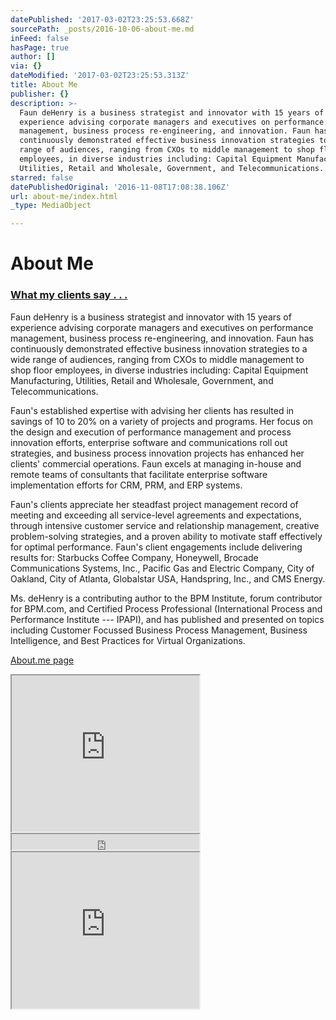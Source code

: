 ```yaml
---
datePublished: '2017-03-02T23:25:53.668Z'
sourcePath: _posts/2016-10-06-about-me.md
inFeed: false
hasPage: true
author: []
via: {}
dateModified: '2017-03-02T23:25:53.313Z'
title: About Me
publisher: {}
description: >-
  Faun deHenry is a business strategist and innovator with 15 years of
  experience advising corporate managers and executives on performance
  management, business process re-engineering, and innovation. Faun has
  continuously demonstrated effective business innovation strategies to a wide
  range of audiences, ranging from CXOs to middle management to shop floor
  employees, in diverse industries including: Capital Equipment Manufacturing,
  Utilities, Retail and Wholesale, Government, and Telecommunications.
starred: false
datePublishedOriginal: '2016-11-08T17:08:38.106Z'
url: about-me/index.html
_type: MediaObject

---
```

# About Me

### [What my clients say . . .][0]

Faun deHenry is a business strategist and innovator with 15 years of experience advising corporate managers and executives on performance management, business process re-engineering, and innovation. Faun has continuously demonstrated effective business innovation strategies to a wide range of audiences, ranging from CXOs to middle management to shop floor employees, in diverse industries including: Capital Equipment Manufacturing, Utilities, Retail and Wholesale, Government, and Telecommunications.

Faun's established expertise with advising her clients has resulted in savings of 10 to 20% on a variety of projects and programs. Her focus on the design and execution of performance management and process innovation efforts, enterprise software and communications roll out strategies, and business process innovation projects has enhanced her clients' commercial operations. Faun excels at managing in-house and remote teams of consultants that facilitate enterprise software implementation efforts for CRM, PRM, and ERP systems.

Faun's clients appreciate her steadfast project management record of meeting and exceeding all service-level agreements and expectations, through intensive customer service and relationship management, creative problem-solving strategies, and a proven ability to motivate staff effectively for optimal performance. Faun's client engagements include delivering results for: Starbucks Coffee Company, Honeywell, Brocade Communications Systems, Inc., Pacific Gas and Electric Company, City of Oakland, City of Atlanta, Globalstar USA, Handspring, Inc., and CMS Energy.

Ms. deHenry is a contributing author to the BPM Institute, forum contributor for BPM.com, and Certified Process Professional (International Process and Performance Institute --- IPAPI), and has published and presented on topics including Customer Focussed Business Process Management, Business Intelligence, and Best Practices for Virtual Organizations.

[About.me page][1]

<iframe src="https://the-grid.github.io/ed-userhtml/?g=eJxdjrGuwjAMRfd-RRRm8IiE2u5vAPELbuJAIE0qx1AqxL8TKAw8ebCHc49vnQ37QVRm02iAIaC4xP0q-Hgm6-PKpB7KOmWtZBqo0UI3gRNecU7qtob5aqv6I5vBvx1sqe-I95ycD6SVRcGlt40-igx5AzCO4_9P4PASLR0p8vRJvAqhNNrHwn41TKUqFZfDkOm3hUyB2qpLdlL3qkNzPnAq0qVJIfFGLdz6NdWjZN7oE7hxXD4" height="250" style=""></iframe>

<iframe src="https://the-grid.github.io/ed-userhtml/?g=eJxNjkFOxDAMRfc9RRTWbZagURI4BHvkpu40kCZV_KtSIe5OBliMvPv2f36W1FJ5dnoBNrkYgyMCXIdQVhMzOKNFzHiWUJnzW6aVXUuPKEiMT61CIhGn_4v92pax5H7cgZK1mgjUy1KOPpQ9w-mZkrD2rzeqQlEvdzRryNv2KW5QJGcOSmpw2pgtEeZS1-He74jTlSHDuzSLhapww--Y-yftrfnD-M4KzsS-G8t0qq9upPBxrU1lakKp1It6mB9v0323zu_pD6egZFo" height="25" style=""></iframe>

<iframe src="https://the-grid.github.io/ed-userhtml/?g=eJxNkcFu2zAMhu9-CsHFGhtIpDhBlqGxcwiwQy-9tD0NwyBLVKLElgyJzmYMfffSqQsUuojkh5_kz1LbK7O6Sk29CN5jui8FpfZJGVWwHe4z0zuF1rtMz1mcE5uz_wljVxnYmWJzjqximh8BfzbQgsN4GF7k8Um2kMX81_L3jmhrWPaVOQyPOiOpnAXAPriRmYRUAIkwcaSwowK3mmpWf2A8BkVhKoTyzoFCbqSC2vsLd4AC3J_XZxH1hZ_j3T9Tt01V3F8hRFqiuq74j3vZdY-62my26-L7ZlsUq-W6WKWjOG3DOxmo85PXwK2LEPAAxgfIpm3zXfKWaa_6cb45m334NKPf5xSLc6TuszzflWJyMUnK0WjVyBhvXivf3rxKmZYoF6cApkpPiN2DEBpO4MLAiRGy9j0uWhAT-NdqPFVpsVx-mzKubzsfkWTXX46HQwP7pPZ6oGvVUl2OwfdOU9_Ghwd2Z7bjS95owhv6DuqDqXU" height="250" style=""></iframe>



[0]: http://dehenry.com/levers "Testamonials"
[1]: https://about.me/faun.dehenry "About me"